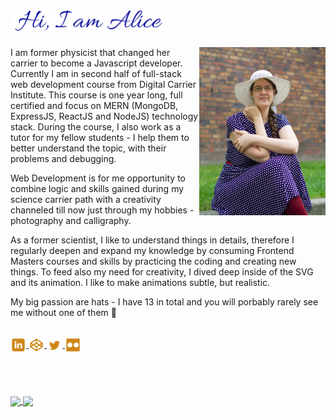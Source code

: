 <h1><img src="./greetings.png" width="50%"> </h1>

<img align="right" src="./photo.jpg" width="40%">

I am former physicist that changed her carrier to become a Javascript developer. Currently I am in second half of full-stack web development course from Digital Carrier Institute. This course is one year long, full certified and focus on MERN (MongoDB, ExpressJS, ReactJS and NodeJS) technology stack. During the course, I also work as a tutor for my fellow students - I help them to better understand the topic, with their problems and debugging.

 Web Development is for me opportunity to combine logic and skills gained during my science carrier path with a creativity channeled till now just through my hobbies - photography and calligraphy.

 As a former scientist, I like to understand things in details, therefore I regularly deepen and expand my knowledge by consuming Frontend Masters courses and skills by practicing the coding and creating new things. To feed also my need for creativity, I dived deep inside of the SVG and its animation. I like to make animations subtle, but realistic.
 
 My big passion are hats - I have 13 in total and you will porbably rarely see me without one of them 👒

<!--
**Alice-Rez/Alice-Rez** is a ✨ _special_ ✨ repository because its `README.md` (this file) appears on your GitHub profile.
<h1 align="center">Hi, I'm Alice!</h1>

<a href="https://github.com/ryo-ma/github-profile-trophy">
  <img align="center" src="https://github-profile-trophy.vercel.app/?username=alice-rez&rank=S,AAA,AA,A&theme=nord" />
</a>

Here are some ideas to get you started:

- 🔭 I’m currently working on ...
- 🌱 I’m currently learning ...
- 👯 I’m looking to collaborate on ...
- 🤔 I’m looking for help with ...
- 💬 Ask me about ...
- 📫 How to reach me: ...
- 😄 Pronouns: ...
- ⚡ Fun fact: ...
-->

<br/>

<a href="https://www.linkedin.com/in/alice-reznickova-96664a17b/">
  <img align="center" src="./linkedin.svg" width="5%" />
</a> 
<a href="https://codepen.io/AliceRez">
  <img align="center" src="./codepen.svg" width="5%" />
</a> 
<a href="https://twitter.com/rez_alice">
  <img align="center" src="./twitter.svg" width="5%" />
</a> 
<a href="https://www.flickr.com/people/169835854@N05/">
  <img align="center" src="./flickr.svg" width="5%" />
</a> 
<br/>
<br/>
<br/>
<br/>
<br/>

<a href="https://github.com/anuraghazra/github-readme-stats">
  <img align="center" src="https://github-readme-stats.vercel.app/api/top-langs/?username=Alice-Rez&layout=compact&count_private=true&bg_color=010459&title_color=f1c88b&text_color=dbdcfd&icon_color=cf8617" />
</a>
<a href="https://github.com/anuraghazra/github-readme-stats">
  <img align="center" src="https://github-readme-stats.vercel.app/api?username=Alice-Rez&show_icons=true&count_private=true&bg_color=010459&title_color=f1c88b&text_color=dbdcfd&icon_color=cf8617" />
</a>





